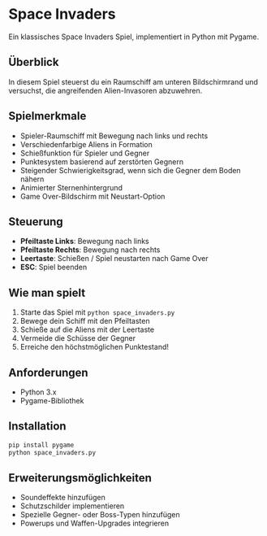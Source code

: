 # Space Invaders

Ein klassisches Space Invaders Spiel, implementiert in Python mit Pygame.

## Überblick

In diesem Spiel steuerst du ein Raumschiff am unteren Bildschirmrand und versuchst, die angreifenden Alien-Invasoren abzuwehren.

## Spielmerkmale

- Spieler-Raumschiff mit Bewegung nach links und rechts
- Verschiedenfarbige Aliens in Formation
- Schießfunktion für Spieler und Gegner
- Punktesystem basierend auf zerstörten Gegnern
- Steigender Schwierigkeitsgrad, wenn sich die Gegner dem Boden nähern
- Animierter Sternenhintergrund
- Game Over-Bildschirm mit Neustart-Option

## Steuerung

- **Pfeiltaste Links**: Bewegung nach links
- **Pfeiltaste Rechts**: Bewegung nach rechts
- **Leertaste**: Schießen / Spiel neustarten nach Game Over
- **ESC**: Spiel beenden

## Wie man spielt

1. Starte das Spiel mit `python space_invaders.py`
2. Bewege dein Schiff mit den Pfeiltasten
3. Schieße auf die Aliens mit der Leertaste
4. Vermeide die Schüsse der Gegner
5. Erreiche den höchstmöglichen Punktestand!

## Anforderungen

- Python 3.x
- Pygame-Bibliothek

## Installation

```bash
pip install pygame
python space_invaders.py
```

## Erweiterungsmöglichkeiten

- Soundeffekte hinzufügen
- Schutzschilder implementieren
- Spezielle Gegner- oder Boss-Typen hinzufügen
- Powerups und Waffen-Upgrades integrieren
